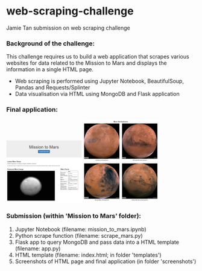 # web-scraping-challenge
 Jamie Tan submission on web scraping challenge

### Background of the challenge:

This challenge requires us to build a web application that scrapes various websites for data related to the Mission to Mars and displays the information in a single HTML page.
* Web scraping is performed using Jupyter Notebook, BeautifulSoup, Pandas and Requests/Splinter
* Data visualisation via HTML using MongoDB and Flask application

### Final application:
![](Mission_to_Mars/screenshots/fig1-small.PNG)
![Fig2](Mission_to_Mars/screenshots/fig2-small.PNG)

### Submission (within 'Mission to Mars' folder):
1. Jupyter Notebook (filename: mission_to_mars.ipynb)
2. Python scrape function (filename: scrape_mars.py)
3. Flask app to query MongoDB and pass data into a HTML template (filename: app.py)
4. HTML template (filename: index.html; in folder 'templates')
5. Screenshots of HTML page and final application (in folder 'screenshots')
